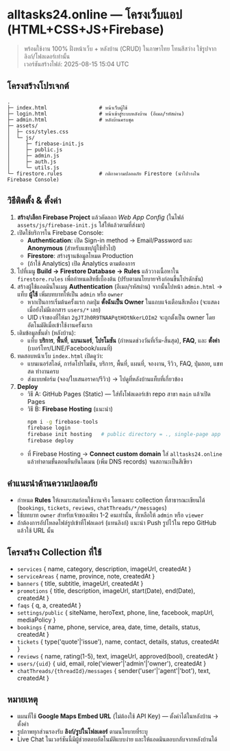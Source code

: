 # alltasks24.online — โครงเว็บแอป (HTML+CSS+JS+Firebase)

> พร้อมใช้งาน 100% ฝั่งหน้าเว็บ + หลังบ้าน (CRUD) ในภาษาไทย โทนสีสว่าง ใช้รูปจากลิงก์/โฟลเดอร์เท่านั้น  
> เวอร์ชันสร้างไฟล์: 2025-08-15 15:04 UTC

## โครงสร้างโปรเจกต์
```
.
├─ index.html                 # หน้าเว็บผู้ใช้
├─ login.html                 # หน้าเข้าสู่ระบบหลังบ้าน (อีเมล/รหัสผ่าน)
├─ admin.html                 # หลังบ้านครบชุด
├─ assets/
│  ├─ css/styles.css
│  └─ js/
│     ├─ firebase-init.js
│     ├─ public.js
│     ├─ admin.js
│     ├─ auth.js
│     └─ utils.js
└─ firestore.rules            # กติกาความปลอดภัย Firestore (นำไปวางใน Firebase Console)
```

## วิธีติดตั้ง & ตั้งค่า
1) **สร้าง/เลือก Firebase Project** แล้วคัดลอก *Web App Config* (ในไฟล์ `assets/js/firebase-init.js` ใส่ให้แล้วตามที่ส่งมา)  
2) เปิดใช้บริการใน Firebase Console:
   - **Authentication**: เปิด Sign-in method → Email/Password และ **Anonymous** (สำหรับแชท/ผู้ใช้ทั่วไป)
   - **Firestore**: สร้างฐานข้อมูลโหมด Production
   - (ถ้าใช้ Analytics) เปิด Analytics ตามต้องการ
3) ไปที่เมนู **Build → Firestore Database → Rules** แล้ววางเนื้อหาใน `firestore.rules` เพื่อกำหนดสิทธิ์เบื้องต้น (ปรับตามนโยบายจริงก่อนขึ้นโปรดักชัน)
4) สร้างผู้ใช้แอดมินในเมนู **Authentication** (อีเมล/รหัสผ่าน) จากนั้นไปหน้า `admin.html` → แท็บ **ผู้ใช้** เพิ่มบทบาทให้เป็น `admin` หรือ `owner`  
   - หากเป็นการเริ่มต้นครั้งแรก กดปุ่ม **ตั้งฉันเป็น Owner** ในแถบแจ้งเตือนสีเหลือง (จะแสดงเมื่อยังไม่มีเอกสาร `users/*` เลย)
   - UID เจ้าของที่ให้มา `2gJTJh0R9TNAAPqtHOtNkerLOIm2` จะถูกตั้งเป็น owner โดยอัตโนมัติเมื่อเข้าใช้งานครั้งแรก
5) เติมข้อมูลขั้นต่ำ (หลังบ้าน):
   - แท็บ **บริการ**, **พื้นที่**, **แบนเนอร์**, **โปรโมชัน** (กำหนดช่วงวันที่เริ่ม-สิ้นสุด), **FAQ**, และ **ตั้งค่า** (เบอร์โทร/LINE/Facebook/แผนที่)
6) ทดสอบหน้าเว็บ `index.html` เปิดดูว่า:
   - แบนเนอร์สไลด์, การ์ดโปรโมชัน, บริการ, พื้นที่, แผนที่, จองงาน, รีวิว, FAQ, ปุ่มลอย, แชทสด ทำงานครบ
   - ส่งแบบฟอร์ม (จอง/ใบเสนอราคา/รีวิว) → ไปดูที่หลังบ้านแท็บที่เกี่ยวข้อง
7) **Deploy**
   - วิธี A: GitHub Pages (Static) — ใส่ทั้งโฟลเดอร์เข้า repo สาขา `main` แล้วเปิด Pages  
   - วิธี B: **Firebase Hosting** (แนะนำ)
     ```bash
     npm i -g firebase-tools
     firebase login
     firebase init hosting   # public directory = ., single-page app = N
     firebase deploy
     ```
   - ที่ Firebase Hosting → **Connect custom domain** ใส่ `alltasks24.online` แล้วทำตามขั้นตอนยืนยันโดเมน (เพิ่ม DNS records) จนสถานะเป็นสีเขียว

## คำแนะนำด้านความปลอดภัย
- กำหนด **Rules** ให้เหมาะสมก่อนใช้งานจริง โดยเฉพาะ collection ที่สาธารณะเขียนได้ (`bookings`, `tickets`, `reviews`, `chatThreads/*/messages`)
- ใช้บทบาท `owner` สำหรับเจ้าของเพียง 1-2 คนเท่านั้น, ที่เหลือให้ `admin` หรือ `viewer`
- ถ้าต้องการอัปโหลดไฟล์รูปเข้าที่โฟลเดอร์ (แทนลิงก์) แนะนำ Push รูปไว้ใน repo GitHub แล้วใช้ URL นั้น

## โครงสร้าง Collection ที่ใช้
- `services` { name, category, description, imageUrl, createdAt }
- `serviceAreas` { name, province, note, createdAt }
- `banners` { title, subtitle, imageUrl, createdAt }
- `promotions` { title, description, imageUrl, start(Date), end(Date), createdAt }
- `faqs` { q, a, createdAt }
- `settings/public` { siteName, heroText, phone, line, facebook, mapUrl, mediaPolicy }
- `bookings` { name, phone, service, area, date, time, details, status, createdAt }
- `tickets` { type('quote'|'issue'), name, contact, details, status, createdAt }
- `reviews` { name, rating(1-5), text, imageUrl, approved(bool), createdAt }
- `users/{uid}` { uid, email, role('viewer'|'admin'|'owner'), createdAt }
- `chatThreads/{threadId}/messages` { sender('user'|'agent'|'bot'), text, createdAt }

## หมายเหตุ
- แผนที่ใช้ **Google Maps Embed URL** (ไม่ต้องใช้ API Key) — ตั้งค่าได้ในหลังบ้าน → ตั้งค่า
- รูปภาพทุกส่วนรองรับ **ลิงก์/รูปในโฟลเดอร์** ตามนโยบายที่ระบุ
- Live Chat ในเวอร์ชันนี้มีผู้ช่วยตอบอัตโนมัติแบบง่าย และให้แอดมินตอบกลับจากหลังบ้านได้
